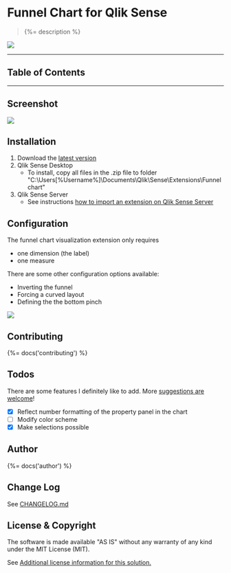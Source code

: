 # Funnel Chart for Qlik Sense
> {%= description %}  

![](http://serve.mod.bz/branch/)

---
## Table of Contents
<!-- toc -->

---

## Screenshot

![](https://github.com/stefanwalther/sense-funnel-chart/raw/gh-pages/images/qsFunnel_Screenshot.png)

## Installation

1. Download the [latest version](https://github.com/stefanwalther/sense-funnel-chart/raw/gh-pages/build/swr-funnelchart_latest.zip)
2. Qlik Sense Desktop
	* To install, copy all files in the .zip file to folder "C:\Users\[%Username%]\Documents\Qlik\Sense\Extensions\Funnelchart"
3. Qlik Sense Server
	* See instructions [how to import an extension on Qlik Sense Server](http://help.qlik.com/sense/en-us/developer/#../Subsystems/Workbench/Content/BuildingExtensions/HowTos/deploy-extensions.htm)

## Configuration

The funnel chart visualization extension only requires

* one dimension (the label)
* one measure

There are some other configuration options available:

* Inverting the funnel
* Forcing a curved layout
* Defining the the bottom pinch

![](https://github.com/stefanwalther/sense-funnel-chart/raw/gh-pages/images/qsFunnel_Properties.png)

## Contributing
{%= docs('contributing') %}

## Todos
There are some features I definitely like to add. More [suggestions are welcome](https://github.com/stefanwalther/sense-funnel-chart/issues)!

- [X] Reflect number formatting of the property panel in the chart
- [ ] Modify color scheme
- [X] Make selections possible

## Author
{%= docs('author') %}

## Change Log

See [CHANGELOG.md](CHANGELOG.md)

## License & Copyright
The software is made available "AS IS" without any warranty of any kind under the MIT License (MIT).

See [Additional license information for this solution.](LICENSE.md)




